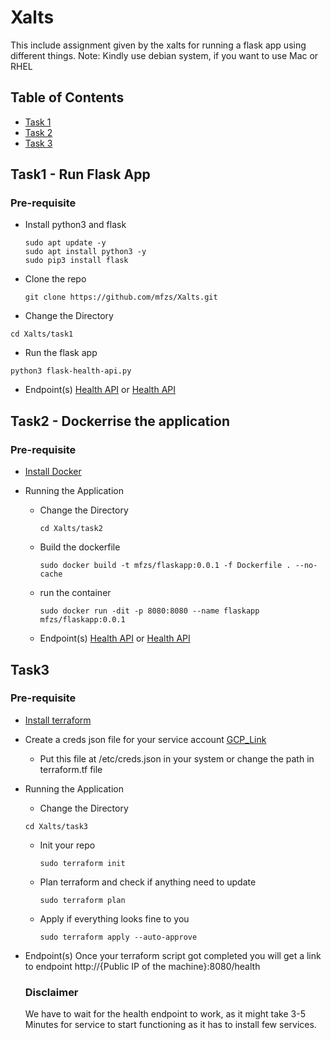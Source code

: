 # Xalts
This include assignment given by the xalts for running a flask app using different things.
Note: Kindly use debian system, if you want to use Mac or RHEL


## Table of Contents
- [Task 1](#Task1)
- [Task 2](#Task2)
- [Task 3](#Task3)

## Task1 - Run Flask App
### Pre-requisite
- Install python3 and flask
  ```
  sudo apt update -y
  sudo apt install python3 -y
  sudo pip3 install flask 
  ```

 - Clone the repo
   ```
   git clone https://github.com/mfzs/Xalts.git
   ```
 - Change the Directory
  ```
  cd Xalts/task1
  ```
 - Run the flask app
  ```
  python3 flask-health-api.py
  ```
- Endpoint(s)
[Health API](http://localhost:8080/health) or
[Health API](http://127.0.0.1:8080/health)



## Task2 - Dockerrise the application
### Pre-requisite
- [Install Docker](https://docs.docker.com/engine/install/ubuntu/)

- Running the Application

  - Change the Directory
    ```
    cd Xalts/task2
    ```
  - Build the dockerfile
    ```
    sudo docker build -t mfzs/flaskapp:0.0.1 -f Dockerfile . --no-cache
    ```
  - run the container
    ```
    sudo docker run -dit -p 8080:8080 --name flaskapp  mfzs/flaskapp:0.0.1
    ```
  - Endpoint(s)
[Health API](http://127.0.0.1:8080/health) or [Health API](http://localhost:8080/health)




## Task3
### Pre-requisite
- [Install terraform](https://developer.hashicorp.com/terraform/install#linux)
- Create a creds json file for your service account [GCP_Link](https://cloud.google.com/iam/docs/keys-create-delete)
    - Put this file at /etc/creds.json in your system or change the path in terraform.tf file

- Running the Application
    - Change the Directory
    ```
    cd Xalts/task3
    ```
    - Init your repo
      ```
      sudo terraform init
      ```
    - Plan terraform and check if anything need to update
      ```
      sudo terraform plan
      ```
    - Apply if everything looks fine to you
      ```
      sudo terraform apply --auto-approve
      ```
- Endpoint(s)
  Once your terraform script got completed you will get a link to endpoint
  http://{Public IP of the machine}:8080/health

  ### Disclaimer ###
  We have to wait for the health endpoint to work, as it might take 3-5 Minutes for service to start functioning as it has to install few services.

